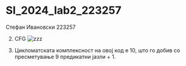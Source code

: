 # SI_2024_lab2_223257
Стефан Ивановски 223257

2. CFG ![zzz](https://github.com/StefanI0001/SI_2024_lab2_223257/assets/128704761/8c9689c6-1f5f-419a-af8b-3a42aefa7611)

3. Цикломатската комплексност на овој код е 10, што го добив со пресметување 9 предикатни јазли + 1.
